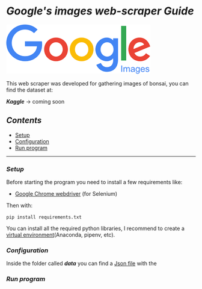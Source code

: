 # ***Google's images web-scraper Guide***

![bonsai_style](data/doc_images/g_image.png)

This web scraper was developed for gathering images of bonsai, you can find the dataset at:

***Kaggle*** -> coming soon

## ***Contents***

- [Setup](#set)
- [Configuration](#conf)
- [Run program](#run)

---

<a id='set'></a>
### ***Setup***
Before starting the program you need to install a few requirements like:
- [Google Chrome webdriver](#https://chromedriver.chromium.org/downloads) (for Selenium)

Then with:
```
pip install requirements.txt
```
You can install all the required python libraries, I recommend to create a [virtual environment](#https://www.geeksforgeeks.org/python-virtual-environment/)(Anaconda, pipenv, etc).

<a id='conf'></a>
### ***Configuration***
Inside the folder called ***data*** you can find a [Json file](#data/scraper_config.json) with the 

<a id='run'></a>
### ***Run program***


